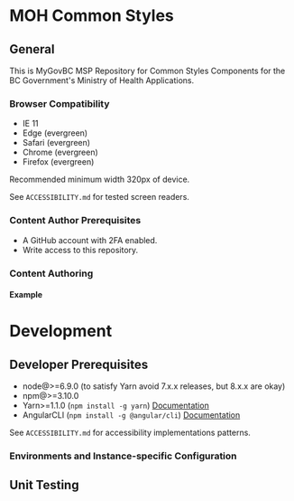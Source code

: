
# MOH Common Styles

## General

This is MyGovBC MSP Repository for Common Styles Components for the BC Government's Ministry of Health Applications.

### Browser Compatibility

* IE 11
* Edge (evergreen)
* Safari (evergreen)
* Chrome (evergreen)
* Firefox (evergreen)

Recommended minimum width 320px of device.

See `ACCESSIBILITY.md` for tested screen readers.

### Content Author Prerequisites
* A GitHub account with 2FA enabled.
* Write access to this repository.

### Content Authoring

#### Example

# Development

## Developer Prerequisites
* node@>=6.9.0 (to satisfy Yarn avoid 7.x.x releases, but 8.x.x are okay)
* npm@>=3.10.0
* Yarn>=1.1.0 (`npm install -g yarn`) [Documentation](https://yarnpkg.com/lang/en/docs/install/)
* AngularCLI (`npm install -g @angular/cli`) [Documentation](https://github.com/angular/angular-cli)


See `ACCESSIBILITY.md` for accessibility implementations patterns.


### Environments and Instance-specific Configuration

## Unit Testing
